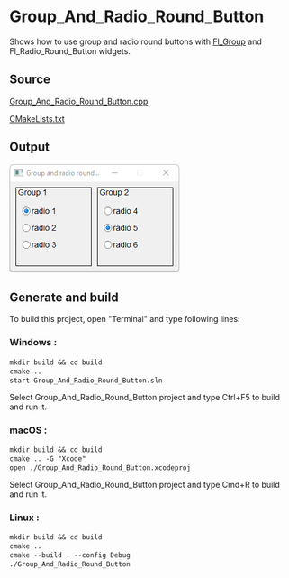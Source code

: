 # Group_And_Radio_Round_Button

Shows how to use group and radio round buttons with [Fl_Group](https://www.fltk.org/doc-1.3/classFl__Group.html) and Fl_Radio_Round_Button widgets.

## Source

[Group_And_Radio_Round_Button.cpp](Group_And_Radio_Round_Button.cpp)

[CMakeLists.txt](CMakeLists.txt)

## Output

![output](../../../docs/Pictures/Examples/Group_And_Radio_Round_Button.png)

## Generate and build

To build this project, open "Terminal" and type following lines:

### Windows :

``` shell
mkdir build && cd build
cmake .. 
start Group_And_Radio_Round_Button.sln
```

Select Group_And_Radio_Round_Button project and type Ctrl+F5 to build and run it.

### macOS :

``` shell
mkdir build && cd build
cmake .. -G "Xcode"
open ./Group_And_Radio_Round_Button.xcodeproj
```

Select Group_And_Radio_Round_Button project and type Cmd+R to build and run it.

### Linux :

``` shell
mkdir build && cd build
cmake .. 
cmake --build . --config Debug
./Group_And_Radio_Round_Button
```
